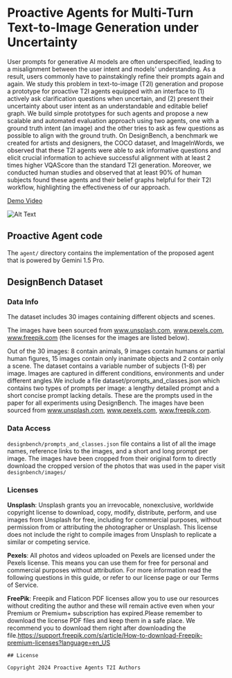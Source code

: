 # Proactive Agents for Multi-Turn Text-to-Image Generation under Uncertainty


User prompts for generative AI models are often underspecified, leading to a misalignment between the user intent and models' understanding. As a result, users commonly have to painstakingly refine their prompts again and again. We study this problem in text-to-image (T2I) generation and propose a prototype for proactive T2I agents equipped with an interface to (1) actively ask clarification questions when uncertain, and (2) present their uncertainty about user intent as an understandable and editable belief graph. We build simple prototypes for such agents and propose a new scalable and automated evaluation approach using two agents, one with a ground truth intent (an image) and the other tries to ask as few questions as possible to align with the ground truth. On DesignBench, a benchmark we created for artists and designers, the COCO dataset, and ImageInWords, we observed that these T2I agents were able to ask informative questions and elicit crucial information to achieve successful alignment with at least 2 times higher VQAScore than the standard T2I generation. Moreover, we conducted human studies and observed that at least 90% of human subjects found these agents and their belief graphs helpful for their T2I workflow, highlighting the effectiveness of our approach.


[Demo Video](https://www.youtube.com/watch?v=HQgjLWp4Lo8)

![Alt Text](figures/Fig.png)

## Proactive Agent code

The ```agent/``` directory contains the implementation of the proposed agent that is powered by Gemini 1.5 Pro.


## DesignBench Dataset

### Data Info
The dataset includes 30 images containing different objects and scenes. 

The images have been sourced from www.unsplash.com, www.pexels.com, www.freepik.com (the licenses for the images are listed below).

Out of the 30 images: 8  contain animals, 9 images contain humans or partial human figures, 15 images contain only inanimate objects and 2 contain only a scene. The dataset contains a variable number of subjects (1-8) per image. Images are captured in different conditions, environments and under different angles.We include a file dataset/prompts_and_classes.json which contains two types of prompts per image: a lengthy detailed prompt and a short concise prompt lacking details. These are the prompts used in the paper for all experiments using DesignBench. The images have been sourced from www.unsplash.com, www.pexels.com, www.freepik.com.

### Data Access

`designbench/prompts_and_classes.json` file contains a list of all the image names, reference links to the images, and a short and long prompt per image. The images have been cropped from their original form to directly download the cropped version of the photos that was used in the paper visit `designbench/images/` 

### Licenses
**Unsplash**: 
Unsplash grants you an irrevocable, nonexclusive, worldwide copyright license to download, copy, modify, distribute, perform, and use images from Unsplash for free, including for commercial purposes, without permission from or attributing the photographer or Unsplash. This license does not include the right to compile images from Unsplash to replicate a similar or competing service.

**Pexels**: All photos and videos uploaded on Pexels are licensed under the Pexels license. This means you can use them for free for personal and commercial purposes without attribution. For more information read the following questions in this guide, or refer to our license page or our Terms of Service.

**FreePik**: Freepik and Flaticon PDF licenses allow you to use our resources without crediting the author and these will remain active even when your Premium or Premium+ subscription has expired.Please remember to download the license PDF files and keep them in a safe place. We recommend you to download them right after downloading the file.https://support.freepik.com/s/article/How-to-download-Freepik-premium-licenses?language=en_US

```
## License

Copyright 2024 Proactive Agents T2I Authors

